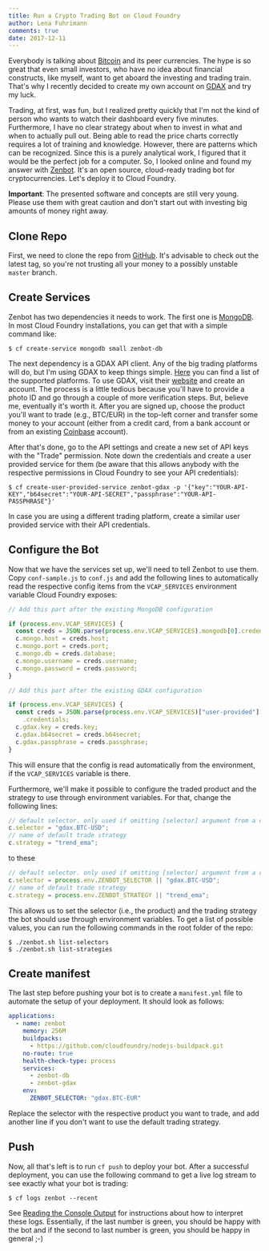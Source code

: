 ```yaml
---
title: Run a Crypto Trading Bot on Cloud Foundry
author: Lena Fuhrimann
comments: true
date: 2017-12-11
---
```


Everybody is talking about [Bitcoin](https://en.wikipedia.org/wiki/Bitcoin) and
its peer currencies. The hype is so great that even small investors, who have no
idea about financial constructs, like myself, want to get aboard the investing
and trading train. That's why I recently decided to create my own account on
[GDAX](https://www.gdax.com/) and try my luck.

Trading, at first, was fun, but I realized pretty quickly that I'm not the kind
of person who wants to watch their dashboard every five minutes. Furthermore, I
have no clear strategy about when to invest in what and when to actually pull
out. Being able to read the price charts correctly requires a lot of training
and knowledge. However, there are patterns which can be recognized. Since this
is a purely analytical work, I figured that it would be the perfect job for a
computer. So, I looked online and found my answer with
[Zenbot](https://github.com/carlos8f/zenbot). It's an open source, cloud-ready
trading bot for cryptocurrencies. Let's deploy it to Cloud Foundry.

**Important**: The presented software and concepts are still very young. Please
use them with great caution and don't start out with investing big amounts of
money right away.

## Clone Repo

First, we need to clone the repo from
[GitHub](https://github.com/carlos8f/zenbot). It's advisable to check out the
latest tag, so you're not trusting all your money to a possibly unstable
`master` branch.

## Create Services

Zenbot has two dependencies it needs to work. The first one is
[MongoDB](https://www.mongodb.com/). In most Cloud Foundry installations, you
can get that with a simple command like:

```shell
$ cf create-service mongodb small zenbot-db
```

The next dependency is a GDAX API client. Any of the big trading platforms will
do, but I'm using GDAX to keep things simple.
[Here](https://github.com/carlos8f/zenbot#description) you can find a list of
the supported platforms. To use GDAX, visit their
[website](https://www.gdax.com/) and create an account. The process is a little
tedious because you'll have to provide a photo ID and go through a couple of
more verification steps. But, believe me, eventually it's worth it. After you
are signed up, choose the product you'll want to trade (e.g., BTC/EUR) in the
top-left corner and transfer some money to your account (either from a credit
card, from a bank account or from an existing
[Coinbase](https://www.coinbase.com) account).

After that's done, go to the API settings and create a new set of API keys with
the "Trade" permission. Note down the credentials and create a user provided
service for them (be aware that this allows anybody with the respective
permissions in Cloud Foundry to see your API credentials):

```shell
$ cf create-user-provided-service zenbot-gdax -p '{"key":"YOUR-API-KEY","b64secret":"YOUR-API-SECRET","passphrase":"YOUR-API-PASSPHRASE"}'
```

In case you are using a different trading platform, create a similar user
provided service with their API credentials.

## Configure the Bot

Now that we have the services set up, we'll need to tell Zenbot to use them.
Copy `conf-sample.js` to `conf.js` and add the following lines to automatically
read the respective config items from the `VCAP_SERVICES` environment variable
Cloud Foundry exposes:

```javascript
// Add this part after the existing MongoDB configuration

if (process.env.VCAP_SERVICES) {
  const creds = JSON.parse(process.env.VCAP_SERVICES).mongodb[0].credentials;
  c.mongo.host = creds.host;
  c.mongo.port = creds.port;
  c.mongo.db = creds.database;
  c.mongo.username = creds.username;
  c.mongo.password = creds.password;
}
```

```javascript
// Add this part after the existing GDAX configuration

if (process.env.VCAP_SERVICES) {
  const creds = JSON.parse(process.env.VCAP_SERVICES)["user-provided"][0]
    .credentials;
  c.gdax.key = creds.key;
  c.gdax.b64secret = creds.b64secret;
  c.gdax.passphrase = creds.passphrase;
}
```

This will ensure that the config is read automatically from the environment, if
the `VCAP_SERVICES` variable is there.

Furthermore, we'll make it possible to configure the traded product and the
strategy to use through environment variables. For that, change the following
lines:

```javascript
// default selector. only used if omitting [selector] argument from a command.
c.selector = "gdax.BTC-USD";
// name of default trade strategy
c.strategy = "trend_ema";
```

to these

```javascript
// default selector. only used if omitting [selector] argument from a command.
c.selector = process.env.ZENBOT_SELECTOR || "gdax.BTC-USD";
// name of default trade strategy
c.strategy = process.env.ZENBOT_STRATEGY || "trend_ema";
```

This allows us to set the selector (i.e., the product) and the trading strategy
the bot should use through environment variables. To get a list of possible
values, you can run the following commands in the root folder of the repo:

```shell
$ ./zenbot.sh list-selectors
$ ./zenbot.sh list-strategies
```

## Create manifest

The last step before pushing your bot is to create a `manifest.yml` file to
automate the setup of your deployment. It should look as follows:

```yaml
applications:
  - name: zenbot
    memory: 256M
    buildpacks:
      - https://github.com/cloudfoundry/nodejs-buildpack.git
    no-route: true
    health-check-type: process
    services:
      - zenbot-db
      - zenbot-gdax
    env:
      ZENBOT_SELECTOR: "gdax.BTC-EUR"
```

Replace the selector with the respective product you want to trade, and add
another line if you don't want to use the default trading strategy.

## Push

Now, all that's left is to run `cf push` to deploy your bot. After a successful
deployment, you can use the following command to get a live log stream to see
exactly what your bot is trading:

```shell
$ cf logs zenbot --recent
```

See
[Reading the Console Output](https://github.com/carlos8f/zenbot#reading-the-console-output)
for instructions about how to interpret these logs. Essentially, if the last
number is green, you should be happy with the bot and if the second to last
number is green, you should be happy in general ;-)
